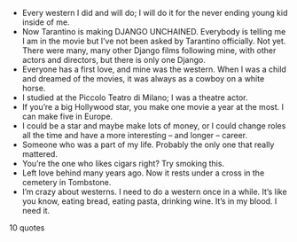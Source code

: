  - Every western I did and will do; I will do it for the never ending young kid inside of me.
 - Now Tarantino is making DJANGO UNCHAINED. Everybody is telling me I am in the movie but I’ve not been asked by Tarantino officially. Not yet. There were many, many other Django films following mine, with other actors and directors, but there is only one Django.
 - Everyone has a first love, and mine was the western. When I was a child and dreamed of the movies, it was always as a cowboy on a white horse.
 - I studied at the Piccolo Teatro di Milano; I was a theatre actor.
 - If you’re a big Hollywood star, you make one movie a year at the most. I can make five in Europe.
 - I could be a star and maybe make lots of money, or I could change roles all the time and have a more interesting – and longer – career.
 - Someone who was a part of my life. Probably the only one that really mattered.
 - You’re the one who likes cigars right? Try smoking this.
 - Left love behind many years ago. Now it rests under a cross in the cemetery in Tombstone.
 - I’m crazy about westerns. I need to do a western once in a while. It’s like you know, eating bread, eating pasta, drinking wine. It’s in my blood. I need it.

10 quotes